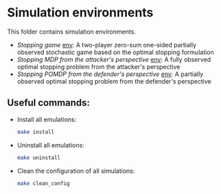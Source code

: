 # Simulation environments

This folder contains simulation environments.

- *Stopping game* [env](stopping_game): A two-player zero-sum one-sided partially observed stochastic game based on the optimal stopping formulation
- *Stopping MDP from the attacker's perspective* [env](stopping_mdp_attacker): A fully observed optimal stopping problem from the attacker's perspective
- *Stopping POMDP from the defender's perspective* [env](stopping_pomdp_defender): A partially observed optimal stopping problem from the defender's perspective

## Useful commands:

- Install all emulations:
  ```bash
  make install
   ```

- Uninstall all emulations:
  ```bash
  make uninstall
   ```

- Clean the configuration of all simulations:
  ```bash
  make clean_config
   ```